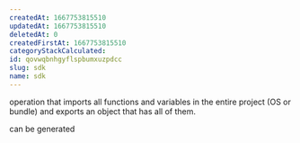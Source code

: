 ```yaml
---
createdAt: 1667753815510
updatedAt: 1667753815510
deletedAt: 0
createdFirstAt: 1667753815510
categoryStackCalculated: 
id: qovwqbnhgyflspbumxuzpdcc
slug: sdk
name: sdk
---
```


operation that imports all functions and variables in the entire project (OS or bundle) and exports an object that has all of them.

can be generated
